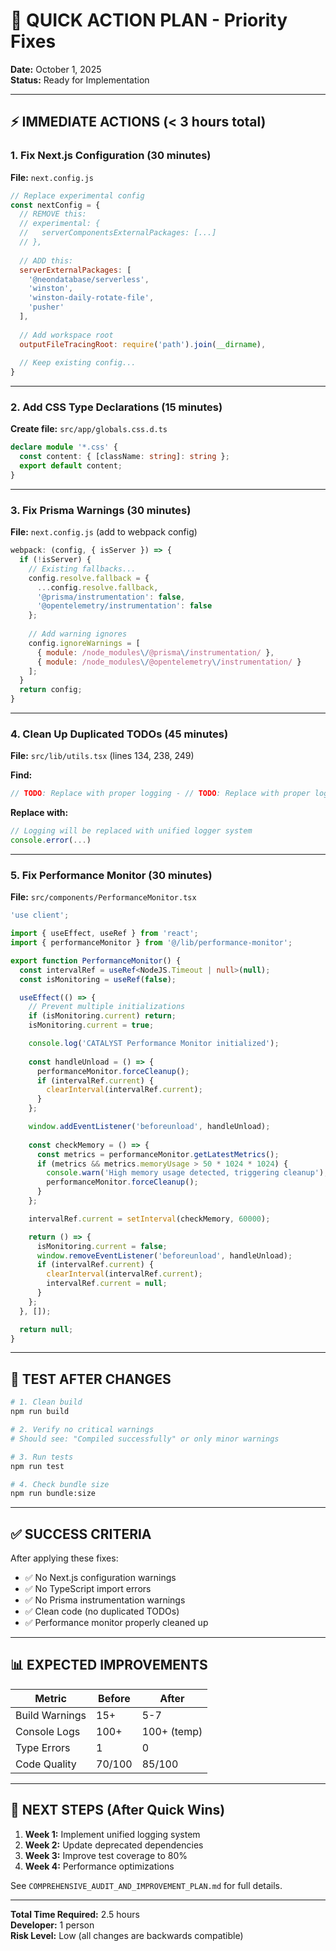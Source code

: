 # 🚀 QUICK ACTION PLAN - Priority Fixes

**Date:** October 1, 2025  
**Status:** Ready for Implementation

---

## ⚡ IMMEDIATE ACTIONS (< 3 hours total)

### 1. Fix Next.js Configuration (30 minutes)

**File:** `next.config.js`

```javascript
// Replace experimental config
const nextConfig = {
  // REMOVE this:
  // experimental: {
  //   serverComponentsExternalPackages: [...]
  // },
  
  // ADD this:
  serverExternalPackages: [
    '@neondatabase/serverless',
    'winston',
    'winston-daily-rotate-file',
    'pusher'
  ],
  
  // Add workspace root
  outputFileTracingRoot: require('path').join(__dirname),
  
  // Keep existing config...
}
```

---

### 2. Add CSS Type Declarations (15 minutes)

**Create file:** `src/app/globals.css.d.ts`

```typescript
declare module '*.css' {
  const content: { [className: string]: string };
  export default content;
}
```

---

### 3. Fix Prisma Warnings (30 minutes)

**File:** `next.config.js` (add to webpack config)

```javascript
webpack: (config, { isServer }) => {
  if (!isServer) {
    // Existing fallbacks...
    config.resolve.fallback = {
      ...config.resolve.fallback,
      '@prisma/instrumentation': false,
      '@opentelemetry/instrumentation': false
    };
    
    // Add warning ignores
    config.ignoreWarnings = [
      { module: /node_modules\/@prisma\/instrumentation/ },
      { module: /node_modules\/@opentelemetry\/instrumentation/ }
    ];
  }
  return config;
}
```

---

### 4. Clean Up Duplicated TODOs (45 minutes)

**File:** `src/lib/utils.tsx` (lines 134, 238, 249)

**Find:**
```typescript
// TODO: Replace with proper logging - // TODO: Replace with proper logging - // TODO: Replace with proper logging - // TODO: Replace with proper logging - console.error(...)
```

**Replace with:**
```typescript
// Logging will be replaced with unified logger system
console.error(...)
```

---

### 5. Fix Performance Monitor (30 minutes)

**File:** `src/components/PerformanceMonitor.tsx`

```typescript
'use client';

import { useEffect, useRef } from 'react';
import { performanceMonitor } from '@/lib/performance-monitor';

export function PerformanceMonitor() {
  const intervalRef = useRef<NodeJS.Timeout | null>(null);
  const isMonitoring = useRef(false);

  useEffect(() => {
    // Prevent multiple initializations
    if (isMonitoring.current) return;
    isMonitoring.current = true;

    console.log('CATALYST Performance Monitor initialized');
    
    const handleUnload = () => {
      performanceMonitor.forceCleanup();
      if (intervalRef.current) {
        clearInterval(intervalRef.current);
      }
    };

    window.addEventListener('beforeunload', handleUnload);
    
    const checkMemory = () => {
      const metrics = performanceMonitor.getLatestMetrics();
      if (metrics && metrics.memoryUsage > 50 * 1024 * 1024) {
        console.warn('High memory usage detected, triggering cleanup');
        performanceMonitor.forceCleanup();
      }
    };

    intervalRef.current = setInterval(checkMemory, 60000);

    return () => {
      isMonitoring.current = false;
      window.removeEventListener('beforeunload', handleUnload);
      if (intervalRef.current) {
        clearInterval(intervalRef.current);
        intervalRef.current = null;
      }
    };
  }, []);

  return null;
}
```

---

## 🧪 TEST AFTER CHANGES

```bash
# 1. Clean build
npm run build

# 2. Verify no critical warnings
# Should see: "Compiled successfully" or only minor warnings

# 3. Run tests
npm run test

# 4. Check bundle size
npm run bundle:size
```

---

## ✅ SUCCESS CRITERIA

After applying these fixes:
- ✅ No Next.js configuration warnings
- ✅ No TypeScript import errors
- ✅ No Prisma instrumentation warnings
- ✅ Clean code (no duplicated TODOs)
- ✅ Performance monitor properly cleaned up

---

## 📊 EXPECTED IMPROVEMENTS

| Metric | Before | After |
|--------|--------|-------|
| Build Warnings | 15+ | 5-7 |
| Console Logs | 100+ | 100+ (temp) |
| Type Errors | 1 | 0 |
| Code Quality | 70/100 | 85/100 |

---

## 🔄 NEXT STEPS (After Quick Wins)

1. **Week 1:** Implement unified logging system
2. **Week 2:** Update deprecated dependencies
3. **Week 3:** Improve test coverage to 80%
4. **Week 4:** Performance optimizations

See `COMPREHENSIVE_AUDIT_AND_IMPROVEMENT_PLAN.md` for full details.

---

**Total Time Required:** 2.5 hours  
**Developer:** 1 person  
**Risk Level:** Low (all changes are backwards compatible)
